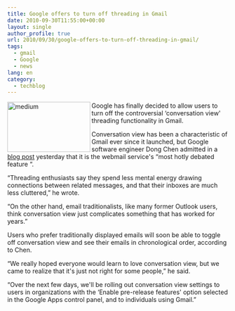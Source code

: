 ```yaml
---
title: Google offers to turn off threading in Gmail
date: 2010-09-30T11:55:00+00:00
layout: single
author_profile: true
url: 2010/09/30/google-offers-to-turn-off-threading-in-gmail/
tags:
  - gmail
  - Google
  - news
lang: en
category: 
  - techblog
---
```

[<img title="medium" border="0" alt="medium" align="left" src="http://lh6.ggpht.com/_vaUVXcmC3OI/TKRzvkV3BWI/AAAAAAAACkg/j45-u4ygyec/medium_thumb%5B1%5D.jpg?imgmax=800" width="189" height="114" />](http://lh3.ggpht.com/_vaUVXcmC3OI/TKRzubDZKlI/AAAAAAAACkc/jzrVecJAzpQ/s1600-h/medium%5B4%5D.jpg)Google has finally decided to allow users to turn off the controversial &#8216;conversation view' threading functionality in Gmail.

Conversation view has been a characteristic of Gmail ever since it launched, but Google software engineer Dong Chen admitted in a [blog post](http://googleenterprise.blogspot.com/2010/09/threaded-email-or-not-now-its-your.html) yesterday that it is the webmail service's “most hotly debated feature “.

“Threading enthusiasts say they spend less mental energy drawing connections between related messages, and that their inboxes are much less cluttered,” he wrote.

“On the other hand, email traditionalists, like many former Outlook users, think conversation view just complicates something that has worked for years.”

Users who prefer traditionally displayed emails will soon be able to toggle off conversation view and see their emails in chronological order, according to Chen.

“We really hoped everyone would learn to love conversation view, but we came to realize that it's just not right for some people,” he said.

“Over the next few days, we'll be rolling out conversation view settings to users in organizations with the &#8216;Enable pre-release features' option selected in the Google Apps control panel, and to individuals using Gmail.”